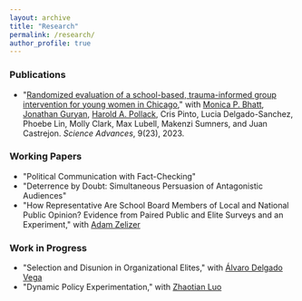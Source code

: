 ```yaml
---
layout: archive
title: "Research"
permalink: /research/
author_profile: true
---
```



### Publications 
* "[Randomized evaluation of a school-based, trauma-informed group intervention for young women in Chicago](https://www.science.org/doi/10.1126/sciadv.abq2077)," with [Monica P. Bhatt](https://urbanlabs.uchicago.edu/people/monica-bhatt), [Jonathan Guryan](https://sites.northwestern.edu/jonathanguryan/), [Harold A. Pollack](https://crownschool.uchicago.edu/directory/harold-pollack), Cris Pinto, Lucia Delgado-Sanchez, Phoebe Lin, Molly Clark, Max Lubell, Makenzi Sumners, and Juan Castrejon. _Science Advances_, 9(23), 2023. 

### Working Papers

* "Political Communication with Fact-Checking"
* "Deterrence by Doubt: Simultaneous Persuasion of Antagonistic Audiences"
* "How Representative Are School Board Members of Local and National Public Opinion?
Evidence from Paired Public and Elite Surveys and an Experiment," with [Adam Zelizer](https://adamzelizer.com/)

### Work in Progress 
* "Selection and Disunion in Organizational Elites," with [Álvaro Delgado Vega](https://sites.google.com/view/alvarodelgadovega/home)
* "Dynamic Policy Experimentation," with [Zhaotian Luo](https://political-science.uchicago.edu/directory/zhaotian-luo)
 